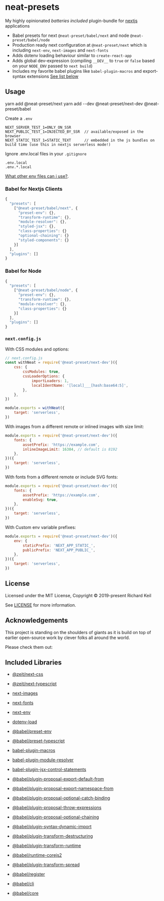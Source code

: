 # neat-presets

My highly opinionated _batteries included_ plugin-bundle for [nextjs](https://nextjs.org/) applications

-   Babel presets for next `@neat-preset/babel/next` and node `@neat-preset/babel/node`
-   Production ready next configuration at `@neat-preset/next` which is including `next-env`, `next-images` and `next-fonts`
-   Adds dotenv loading behaviour similar to `create-react-app`
-   Adds global dev-expression (compiling `__DEV__` to `true` or `false` based on your `NODE_ENV` passed to `next build`)
-   Includes my favorite babel plugins like `babel-plugin-macros` and export-syntax extensions [See list below](#included-libraries)

## Usage

yarn add @neat-preset/next
yarn add --dev @neat-preset/next-dev @neat-preset/babel

Create a `.env`

```
NEXT_SERVER_TEST_1=ONLY_ON_SSR
NEXT_PUBLIC_TEST_1=INJECTED_BY_SSR  // available/exposed in the browser
NEXT_STATIC_TEST_1=STATIC_TEXT      // embedded in the js bundles on build time (use this in nextjs serverless mode!)
```

Ignore .env.local files in your `.gitignore`

```
.env.local
.env.*.local
```

[What other env files can i use?](https://github.com/formatlos/dotenv-load#what-other-env-files-can-i-use).

### Babel for Nextjs Clients

```js
{
  "presets": [
    ["@neat-preset/babel/next", {
      "preset-env": {},
      "transform-runtime": {},
      "module-resolver": {},
      "styled-jsx": {},
      "class-properties": {}
      "optional-chaining": {}
      "styled-components": {}
    }]
  ],
  "plugins": []
}
```

### Babel for Node

```js
{
  "presets": [
    ["@neat-preset/babel/node", {
      "preset-env": {},
      "transform-runtime": {},
      "module-resolver": {},
      "class-properties": {}
    }]
  ],
  "plugins": []
}
```

### `next.config.js`

With CSS modules and options:

```js
// next.config.js
const withNeat = require('@neat-preset/next-dev')({
    css: {
        cssModules: true,
        cssLoaderOptions: {
            importLoaders: 1,
            localIdentName: '[local]___[hash:base64:5]',
        },
    },
})

module.exports = withNeat({
    target: 'serverless',
})
```

With images from a different remote or inlined images with size limit:

```js
module.exports = require('@neat-preset/next-dev')({
    fonts: {
        assetPrefix: 'https://example.com',
        inlineImageLimit: 16384, // default is 8192
    },
})({
    target: 'serverless',
})
```

With fonts from a different remote or include SVG fonts:

```js
module.exports = require('@neat-preset/next-dev')({
    fonts: {
        assetPrefix: 'https://example.com',
        enableSvg: true,
    },
})({
    target: 'serverless',
})
```

With Custom env variable prefixes:

```js
module.exports = require('@neat-preset/next-dev')({
    env: {
        staticPrefix: 'NEXT_APP_STATIC_',
        publicPrefix: 'NEXT_APP_PUBLIC_',
    },
})({
    target: 'serverless',
})
```

## License

Licensed under the MIT License, Copyright © 2019-present Richard Keil

See [LICENSE](./LICENSE) for more information.

## Acknowledgements

This project is standing on the shoulders of giants as it is build on top
of earlier open-source work by clever folks all around the world.

Please check them out:

## Included Libraries

-   [@zeit/next-css](https://www.npmjs.com/package/@zeit/next-css)
-   [@zeit/next-typescript](https://www.npmjs.com/package/@zeit/next-typescript)
-   [next-images](https://www.npmjs.com/package/next-images)
-   [next-fonts](https://www.npmjs.com/package/next-fonts)
-   [next-env](https://www.npmjs.com/package/next-env)
-   [dotenv-load](https://www.npmjs.com/package/dotenv-load)

-   [@babel/preset-env](https://www.npmjs.com/package/@babel/preset-env)
-   [@babel/preset-typescript](https://www.npmjs.com/package/@babel/core)
-   [babel-plugin-macros](https://www.npmjs.com/package/babel-plugin-macros)
-   [babel-plugin-module-resolver](https://www.npmjs.com/package/babel-plugin-module-resolver)
-   [babel-plugin-jsx-control-statements](https://www.npmjs.com/package/babel-plugin-jsx-control-statements)
-   [@babel/plugin-proposal-export-default-from](https://www.npmjs.com/package/@babel/plugin-proposal-export-default-from)
-   [@babel/plugin-proposal-export-namespace-from](https://www.npmjs.com/package/@babel/plugin-proposal-export-namespace-from)
-   [@babel/plugin-proposal-optional-catch-binding](https://www.npmjs.com/package/@babel/plugin-proposal-optional-catch-binding)
-   [@babel/plugin-proposal-throw-expressions](https://www.npmjs.com/package/@babel/plugin-proposal-throw-expressions)
-   [@babel/plugin-proposal-optional-chaining](https://www.npmjs.com/package/@babel/plugin-proposal-optional-chaining)
-   [@babel/plugin-syntax-dynamic-import](https://www.npmjs.com/package/@babel/plugin-syntax-dynamic-import)
-   [@babel/plugin-transform-destructuring](https://www.npmjs.com/package/@babel/plugin-transform-destructuring)
-   [@babel/plugin-transform-runtime](https://www.npmjs.com/package/@babel/plugin-transform-runtime)
-   [@babel/runtime-corejs2](https://www.npmjs.com/package/@babel/runtime-corejs2)
-   [@babel/plugin-transform-spread](https://www.npmjs.com/package/@babel/plugin-transform-spread)
-   [@babel/register](https://www.npmjs.com/package/@babel/register)
-   [@babel/cli](https://www.npmjs.com/package/@babel/cli)
-   [@babel/core](https://www.npmjs.com/package/@babel/core)
